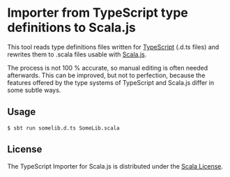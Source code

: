 # Importer from TypeScript type definitions to Scala.js

This tool reads type definitions files written for
[TypeScript](http://www.typescriptlang.org/) (.d.ts files) and rewrites them to
.scala files usable with
[Scala.js](http://lampwww.epfl.ch/~doeraene/scala-js/).

The process is not 100 % accurate, so manual editing is often needed
afterwards. This can be improved, but not to perfection, because the features
offered by the type systems of TypeScript and Scala.js differ in some subtle
ways.

## Usage

    $ sbt run somelib.d.ts SomeLib.scala

## License

The TypeScript Importer for Scala.js is distributed under the
[Scala License](http://www.scala-lang.org/license.html).
